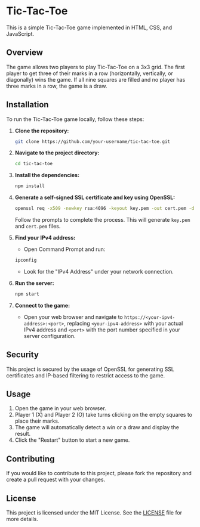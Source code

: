 # Tic-Tac-Toe

This is a simple Tic-Tac-Toe game implemented in HTML, CSS, and JavaScript.

## Overview

The game allows two players to play Tic-Tac-Toe on a 3x3 grid. The first player to get three of their marks in a row (horizontally, vertically, or diagonally) wins the game. If all nine squares are filled and no player has three marks in a row, the game is a draw.

## Installation

To run the Tic-Tac-Toe game locally, follow these steps:

1. **Clone the repository:**

    ```sh
    git clone https://github.com/your-username/tic-tac-toe.git
    ```

2. **Navigate to the project directory:**

    ```sh
    cd tic-tac-toe
    ```

3. **Install the dependencies:**

    ```sh
    npm install
    ```

4. **Generate a self-signed SSL certificate and key using OpenSSL:**

    ```sh
    openssl req -x509 -newkey rsa:4096 -keyout key.pem -out cert.pem -days 365
    ```

    Follow the prompts to complete the process. This will generate `key.pem` and `cert.pem` files.

5. **Find your IPv4 address:**
    - Open Command Prompt and run:

    ```sh
    ipconfig
    ```

    - Look for the "IPv4 Address" under your network connection.

6. **Run the server:**

    ```sh
    npm start
    ```

7. **Connect to the game:**
    - Open your web browser and navigate to `https://<your-ipv4-address>:<port>`, replacing `<your-ipv4-address>` with your actual IPv4 address and `<port>` with the port number specified in your server configuration.

## Security

This project is secured by the usage of OpenSSL for generating SSL certificates and IP-based filtering to restrict access to the game.

## Usage

1. Open the game in your web browser.
2. Player 1 (X) and Player 2 (O) take turns clicking on the empty squares to place their marks.
3. The game will automatically detect a win or a draw and display the result.
4. Click the "Restart" button to start a new game.

## Contributing

If you would like to contribute to this project, please fork the repository and create a pull request with your changes.

## License

This project is licensed under the MIT License. See the [LICENSE](LICENSE) file for more details.
